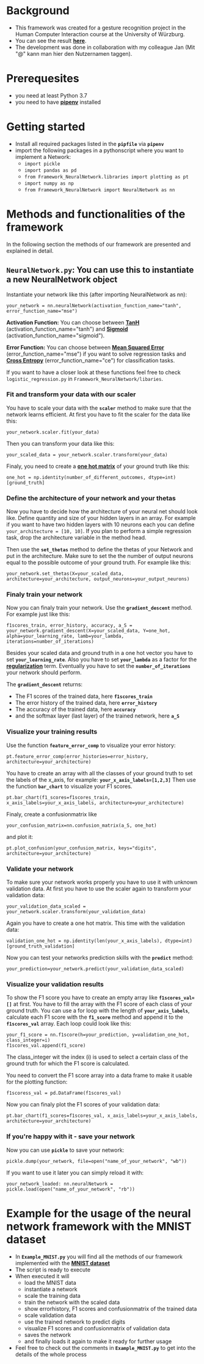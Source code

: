 # Background
* This framework was created for a gesture recognition project in the Human Computer Interaction course at the University of Würzburg.
* You can see the result **[here](https://www.youtube.com/watch?v=LjNq6iJn_EQ)**.
* The development was done in collaboration with my colleague Jan (Mit "@" kann man hier den Nutzernamen taggen).

# Prerequesites
* you need at least Python 3.7
* you need to have **[pipenv](https://pypi.org/project/pipenv/)** installed


# Getting started
* Install all required packages listed in the **`pipfile`** via **`pipenv`**
* import the following packages in a pythonscript where you want to implement a Network:
    * `import pickle`
    * `import pandas as pd`
    * `from Framework_NeuralNetwork.libraries import plotting as pt`
    * `import numpy as np`
    * `from Framework_NeuralNetwork import NeuralNetwork as nn`


# Methods and functionalities of the framework
In the following section the methods of our framework are presented and explained in detail.



## `NeuralNetwork.py`: You can use this to instantiate a new NeuralNetwork object
Instantiate your network like this (after importing NeuralNetwork as nn):

    your_network = nn.neuralNetwork(activation_function_name="tanh", error_function_name="mse")

**Activation Function:** You can choose between **[TanH](https://machinelearningmastery.com/choose-an-activation-function-for-deep-learning/#:~:text=The%20hyperbolic%20tangent%20activation%20function,the%20range%20%2D1%20to%201.)** (activation_function_name="tanh") and **[Sigmoid](https://en.wikipedia.org/wiki/Sigmoid_function)** (activation_function_name="sigmoid").

**Error Function:** You can choose between **[Mean Squared Error](https://en.wikipedia.org/wiki/Mean_squared_error)** (error_function_name="mse") if you want to solve regression tasks and **[Cross Entropy](https://en.wikipedia.org/wiki/Cross_entropy)** (error_function_name="ce") for classification tasks.



If you want to have a closer look at these functions feel free to check `logistic_regression.py` in `Framework_NeuralNetwork/libaries`.


### Fit and transform your data with our scaler
You have to scale your data with the **`scaler`** method to make sure that the network learns efficient. At first you have to fit the scaler for the data like this: 

    your_network.scaler.fit(your_data)

Then you can transform your data like this:

    your_scaled_data = your_network.scaler.transform(your_data)

Finaly, you need to create a **[one hot matrix](https://machinelearningmastery.com/why-one-hot-encode-data-in-machine-learning/)** of your ground truth like this:

    one_hot = np.identity(number_of_different_outcomes, dtype=int)[ground_truth]

### Define the architecture of your network and your thetas
Now you have to decide how the architecture of your neural net should look like. Define quantity and size of your hidden layers in an array. For example if you want to have two hidden layers with 10 neurons each you can define `your_architecture = [10, 10]`. 
If you plan to perform a simple regression task, drop the architecture variable in the method head.

Then use the **`set_thetas`** method to define the thetas of your Network and put in the architecture. Make sure to set the the number of output neurons equal to the possible outcome of your ground truth. For example like this:

    your_network.set_thetas(X=your_scaled_data, architecture=your_architecture, output_neurons=your_output_neurons)

### Finaly train your network
Now you can finaly train your network. Use the **`gradient_descent`** method. For example just like this:

    f1scores_train, error_history, accuracy, a_S = your_network.gradient_descent(X=your_scaled_data, Y=one_hot, alpha=your_learning_rate, lamb=your_lambda, iterations=number_of_iterations)

Besides your scaled data and ground truth in a one hot vector you have to set **`your_learning_rate`**. Also you have to set **`your_lambda`** as a factor for the **[regularization](https://en.wikipedia.org/wiki/Regularization_(mathematics))** term. Eventually you have to set the **`number_of_iterations`** your network should perform.

The **`gradient_descent`** returns:
* The F1 scores of the trained data, here **`f1scores_train`**
* The error history of the trained data, here **`error_history`**
* The accuracy of the trained data, here **`accuracy`**
* and the softmax layer (last layer) of the trained network, here **`a_S`**


### Visualize your training results
Use the function **`feature_error_comp`** to visualize your error history:
    
    pt.feature_error_comp(error_histories=error_history, architecture=your_architecture)

You have to create an array with all the classes of your ground truth to set the labels of the x_axis, for example: **`your_x_axis_labels=[1,2,3]`** Then use the function **`bar_chart`** to visualize your F1 scores.

    pt.bar_chart(f1_scores=f1scores_train, x_axis_labels=your_x_axis_labels, architecture=your_architecture)

Finaly, create a confusionmatrix like 

    your_confusion_matrix=nn.confusion_matrix(a_S, one_hot)
    
and plot it:

    pt.plot_confusion(your_confusion_matrix, keys="digits", architecture=your_architecture)


### Validate your network
To make sure your network works properly you have to use it with unknown validation data. At first you have to use the scaler again to transform your validation data:

    your_validation_data_scaled = your_network.scaler.transform(your_validation_data)

Again you have to create a one hot matrix. This time with the validation data:

    validation_one_hot = np.identity(len(your_x_axis_labels), dtype=int)[ground_truth_validation]

Now you can test your networks prediction skills with the **`predict`** method:

    your_prediction=your_network.predict(your_validation_data_scaled)

### Visualize your validation results

To show the F1 score you have to create an empty array like **`f1scores_val=[]`** at first. You have to fill the array with the F1 score of each class of your ground truth. You can use a for loop with the length of **`your_axis_labels`**, calculate each F1 score with the **`f1_score`** method and append it to the **`f1scores_val`** array. Each loop could look like this:

    your_f1_score = nn.f1score(h=your_prediction, y=validation_one_hot, class_integer=i)
    f1scores_val.append(f1_score)

The class_integer wit the index (i) is used to select a certain class of the ground truth for which the F1 score is calculated.

You need to convert the F1 score array into a data frame to make it usable for the plotting function:

    f1scoress_val = pd.DataFrame(f1scores_val)

Now you can finaly plot the F1 scores of your validation data:

    pt.bar_chart(f1_scores=f1scores_val, x_axis_labels=your_x_axis_labels, architecture=your_architecture)



### If you're happy with it - save your network
Now you can use **`pickle`** to save your network:

    pickle.dump(your_network, file=open("name_of_your_network", "wb"))

If you want to use it later you can simply reload it with:

    your_network_loaded: nn.neuralNetwork = pickle.load(open("name_of_your_network", "rb"))



# Example for the usage of the neural network framework with the MNIST dataset
* In **`Example_MNIST.py`** you will find all the methods of our framework implemented with the **[MNIST dataset](https://en.wikipedia.org/wiki/MNIST_database)**
* The script is ready to execute
* When executed it will 
    * load the MNIST data 
    * instantiate a network 
    * scale the training data 
    * train the network with the scaled data
    * show errorhistory, F1 scores and confusionmatrix of the trained data
    * scale validation data
    * use the trained network to predict digits
    * visualize F1 scores and confusionmatrix of validation data
    * saves the network
    * and finally loads it again to make it ready for further usage
 * Feel free to check out the comments in **`Example_MNIST.py`** to get into the details of the whole process
